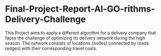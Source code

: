 # Final-Project-Report-Al-GO-rithms-Delivery-Challenge
This Project aims to apply a different algorithm for a delivery company that faces the challenge of optimizing its delivery network during the high season. The network consists of locations (nodes) connected by roads (edges) with their corresponding travel costs.
